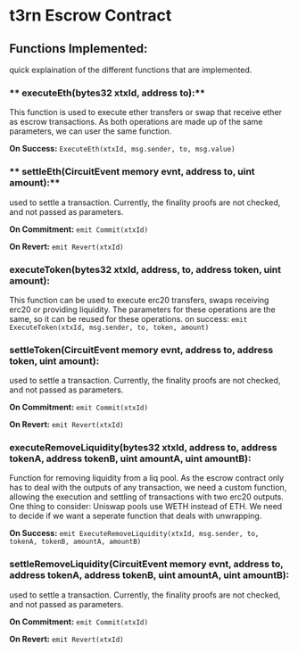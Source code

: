 # t3rn Escrow Contract

## Functions Implemented:
quick explaination of the different functions that are implemented. 

### ** executeEth(bytes32 xtxId, address to):** 
This function is used to execute ether transfers or swap that receive ether as escrow transactions. As both operations are made up of the same parameters, we can user the same function. 

**On Success:** `ExecuteEth(xtxId, msg.sender, to, msg.value)`

### ** settleEth(CircuitEvent memory evnt, address to, uint amount):** 
used to settle a transaction. Currently, the finality proofs are not checked, and not passed as parameters.

**On Commitment:**  `emit Commit(xtxId)`

**On Revert:**  `emit Revert(xtxId)`

### **executeToken(bytes32 xtxId, address, to, address token, uint amount):** 
This function can be used to execute erc20 transfers, swaps receiving erc20 or providing liquidity. The parameters for these operations are the same, so it can be reused for these operations.
on success: `emit ExecuteToken(xtxId, msg.sender, to, token, amount)`

### settleToken(CircuitEvent memory evnt, address to, address token, uint amount):
used to settle a transaction. Currently, the finality proofs are not checked, and not passed as parameters.

**On Commitment:**  `emit Commit(xtxId)`

**On Revert:**  `emit Revert(xtxId)`

### executeRemoveLiquidity(bytes32 xtxId, address to, address tokenA, address tokenB, uint amountA, uint amountB):
Function for removing liquidity from a liq pool. As the escrow contract only has to deal with the outputs of any transaction, we need a custom function, allowing the execution and settling of transactions with two erc20 outputs. One thing to consider: Uniswap pools use WETH instead of ETH. We need to decide if we want a seperate function that deals with unwrapping.

**On Success:** `emit ExecuteRemoveLiquidity(xtxId, msg.sender, to, tokenA, tokenB, amountA, amountB)`

### settleRemoveLiquidity(CircuitEvent memory evnt, address to, address tokenA, address tokenB, uint amountA, uint amountB):
used to settle a transaction. Currently, the finality proofs are not checked, and not passed as parameters.

**On Commitment:**  `emit Commit(xtxId)`

**On Revert:**  `emit Revert(xtxId)`

